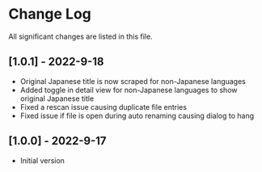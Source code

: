 # Change Log
All significant changes are listed in this file.

## [1.0.1] - 2022-9-18

- Original Japanese title is now scraped for non-Japanese languages
- Added toggle in detail view for non-Japanese languages to show original Japanese title
- Fixed a rescan issue causing duplicate file entries
- Fixed issue if file is open during auto renaming causing dialog to hang

## [1.0.0] - 2022-9-17

- Initial version
